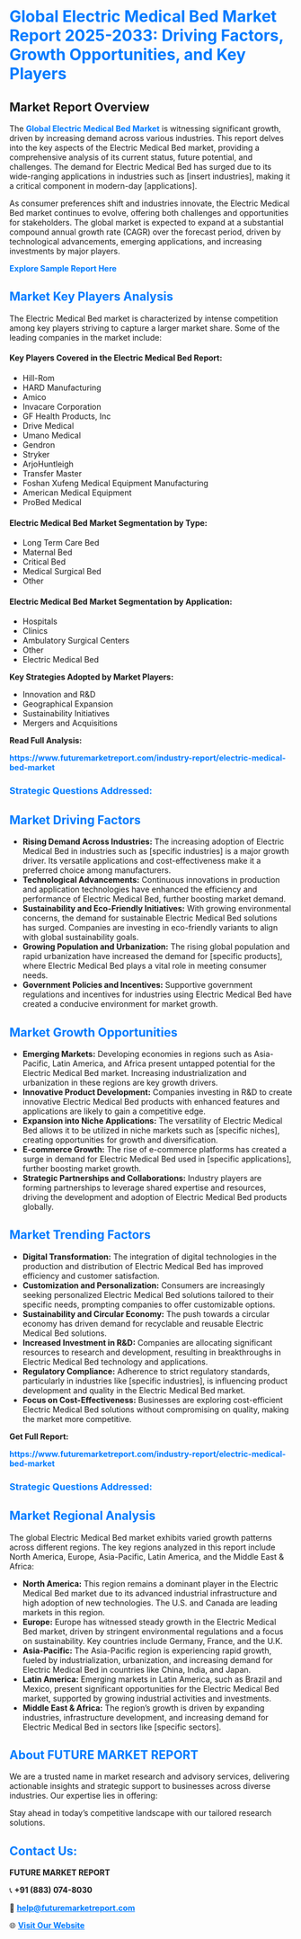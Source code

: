 <h1 style="color: #007BFF;">Global Electric Medical Bed Market Report 2025-2033: Driving Factors, Growth Opportunities, and Key Players</h1>

<section id="overview">
<h2>Market Report Overview</h2>
<p>The <a href="https://www.futuremarketreport.com/industry-report/electric-medical-bed-market" style="color: #007BFF; text-decoration: none;"><strong>Global Electric Medical Bed Market</strong></a> is witnessing significant growth, driven by increasing demand across various industries. This report delves into the key aspects of the Electric Medical Bed market, providing a comprehensive analysis of its current status, future potential, and challenges. The demand for Electric Medical Bed has surged due to its wide-ranging applications in industries such as [insert industries], making it a critical component in modern-day [applications].</p>
<p>As consumer preferences shift and industries innovate, the Electric Medical Bed market continues to evolve, offering both challenges and opportunities for stakeholders. The global market is expected to expand at a substantial compound annual growth rate (CAGR) over the forecast period, driven by technological advancements, emerging applications, and increasing investments by major players.</p>
</section>

<section id="overview">
<p><a href="https://www.futuremarketreport.com/request-sample/reportId=125072" style="color: #007BFF; text-decoration: none;"><strong>Explore Sample Report Here</strong></a></p>
</section>

<section id="key-players">
<h2 style="color: #007BFF;">Market Key Players Analysis</h2>
<p>The Electric Medical Bed market is characterized by intense competition among key players striving to capture a larger market share. Some of the leading companies in the market include:</p>
<h4>Key Players Covered in the Electric Medical Bed Report:</h4>
<ul><li>Hill-Rom</li><li>HARD Manufacturing</li><li>Amico</li><li>Invacare Corporation</li><li>GF Health Products, Inc</li><li>Drive Medical</li><li>Umano Medical</li><li>Gendron</li><li>Stryker</li><li>ArjoHuntleigh</li><li>Transfer Master</li><li>Foshan Xufeng Medical Equipment Manufacturing</li><li>American Medical Equipment</li><li>ProBed Medical</li></ul>
<h4>Electric Medical Bed Market Segmentation by Type:</h4>
<ul><li>Long Term Care Bed</li><li>Maternal Bed</li><li>Critical Bed</li><li>Medical Surgical Bed</li><li>Other</li></ul>

<h4>Electric Medical Bed Market Segmentation by Application:</h4>
<ul><li>Hospitals</li><li>Clinics</li><li>Ambulatory Surgical Centers</li><li>Other</li><li>Electric Medical Bed</li></ul>
<p><strong>Key Strategies Adopted by Market Players:</strong></p>
<ul>
<li>Innovation and R&D</li>
<li>Geographical Expansion</li>
<li>Sustainability Initiatives</li>
<li>Mergers and Acquisitions</li>
</ul>
</section>

<section>
<p><strong>Read Full Analysis: </strong></p><a href="https://www.futuremarketreport.com/industry-report/electric-medical-bed-market" style="color: #007BFF; text-decoration: none;"><strong>https://www.futuremarketreport.com/industry-report/electric-medical-bed-market</strong></a>
<h3 style="color: #007BFF;">Strategic Questions Addressed:</h3>
</section>

<section id="driving-factors">
<h2 style="color: #007BFF;">Market Driving Factors</h2>
<ul>
<li><strong>Rising Demand Across Industries:</strong> The increasing adoption of Electric Medical Bed in industries such as [specific industries] is a major growth driver. Its versatile applications and cost-effectiveness make it a preferred choice among manufacturers.</li>
<li><strong>Technological Advancements:</strong> Continuous innovations in production and application technologies have enhanced the efficiency and performance of Electric Medical Bed, further boosting market demand.</li>
<li><strong>Sustainability and Eco-Friendly Initiatives:</strong> With growing environmental concerns, the demand for sustainable Electric Medical Bed solutions has surged. Companies are investing in eco-friendly variants to align with global sustainability goals.</li>
<li><strong>Growing Population and Urbanization:</strong> The rising global population and rapid urbanization have increased the demand for [specific products], where Electric Medical Bed plays a vital role in meeting consumer needs.</li>
<li><strong>Government Policies and Incentives:</strong> Supportive government regulations and incentives for industries using Electric Medical Bed have created a conducive environment for market growth.</li>
</ul>
</section>

<section id="growth-opportunities">
<h2 style="color: #007BFF;">Market Growth Opportunities</h2>
<ul>
<li><strong>Emerging Markets:</strong> Developing economies in regions such as Asia-Pacific, Latin America, and Africa present untapped potential for the Electric Medical Bed market. Increasing industrialization and urbanization in these regions are key growth drivers.</li>
<li><strong>Innovative Product Development:</strong> Companies investing in R&D to create innovative Electric Medical Bed products with enhanced features and applications are likely to gain a competitive edge.</li>
<li><strong>Expansion into Niche Applications:</strong> The versatility of Electric Medical Bed allows it to be utilized in niche markets such as [specific niches], creating opportunities for growth and diversification.</li>
<li><strong>E-commerce Growth:</strong> The rise of e-commerce platforms has created a surge in demand for Electric Medical Bed used in [specific applications], further boosting market growth.</li>
<li><strong>Strategic Partnerships and Collaborations:</strong> Industry players are forming partnerships to leverage shared expertise and resources, driving the development and adoption of Electric Medical Bed products globally.</li>
</ul>
</section>

<section id="trending-factors">
<h2 style="color: #007BFF;">Market Trending Factors</h2>
<ul>
<li><strong>Digital Transformation:</strong> The integration of digital technologies in the production and distribution of Electric Medical Bed has improved efficiency and customer satisfaction.</li>
<li><strong>Customization and Personalization:</strong> Consumers are increasingly seeking personalized Electric Medical Bed solutions tailored to their specific needs, prompting companies to offer customizable options.</li>
<li><strong>Sustainability and Circular Economy:</strong> The push towards a circular economy has driven demand for recyclable and reusable Electric Medical Bed solutions.</li>
<li><strong>Increased Investment in R&D:</strong> Companies are allocating significant resources to research and development, resulting in breakthroughs in Electric Medical Bed technology and applications.</li>
<li><strong>Regulatory Compliance:</strong> Adherence to strict regulatory standards, particularly in industries like [specific industries], is influencing product development and quality in the Electric Medical Bed market.</li>
<li><strong>Focus on Cost-Effectiveness:</strong> Businesses are exploring cost-efficient Electric Medical Bed solutions without compromising on quality, making the market more competitive.</li>
</ul>
</section>

<section>
<p><strong>Get Full Report: </strong></p><a href="https://www.futuremarketreport.com/industry-report/electric-medical-bed-market" style="color: #007BFF; text-decoration: none;"><strong>https://www.futuremarketreport.com/industry-report/electric-medical-bed-market</strong></a>
<h3 style="color: #007BFF;">Strategic Questions Addressed:</h3>
</section>


<section id="regional-analysis">
<h2 style="color: #007BFF;">Market Regional Analysis</h2>
<p>The global Electric Medical Bed market exhibits varied growth patterns across different regions. The key regions analyzed in this report include North America, Europe, Asia-Pacific, Latin America, and the Middle East & Africa:</p>
<ul>
<li><strong>North America:</strong> This region remains a dominant player in the Electric Medical Bed market due to its advanced industrial infrastructure and high adoption of new technologies. The U.S. and Canada are leading markets in this region.</li>
<li><strong>Europe:</strong> Europe has witnessed steady growth in the Electric Medical Bed market, driven by stringent environmental regulations and a focus on sustainability. Key countries include Germany, France, and the U.K.</li>
<li><strong>Asia-Pacific:</strong> The Asia-Pacific region is experiencing rapid growth, fueled by industrialization, urbanization, and increasing demand for Electric Medical Bed in countries like China, India, and Japan.</li>
<li><strong>Latin America:</strong> Emerging markets in Latin America, such as Brazil and Mexico, present significant opportunities for the Electric Medical Bed market, supported by growing industrial activities and investments.</li>
<li><strong>Middle East & Africa:</strong> The region’s growth is driven by expanding industries, infrastructure development, and increasing demand for Electric Medical Bed in sectors like [specific sectors].</li>
</ul>
</section>

<footer>
<h2 style="color: #007BFF;">About FUTURE MARKET REPORT</h2>
<p>We are a trusted name in market research and advisory services, delivering actionable insights and strategic support to businesses across diverse industries. Our expertise lies in offering:</p>

<p>Stay ahead in today’s competitive landscape with our tailored research solutions.</p>

<h2 style="color: #007BFF;">Contact Us:</h2>
<p><strong>FUTURE MARKET REPORT</strong></p>
<p>📞 <strong>+91 (883) 074-8030</strong></p>
<p>📧 <strong><a href="mailto:help@futuremarketreport.com" style="color: #007BFF;">help@futuremarketreport.com</a></strong></p>
<p>🌐 <strong><a href="https://www.futuremarketreport.com/" style="color: #007BFF;">Visit Our Website</a></strong></p>
</footer>